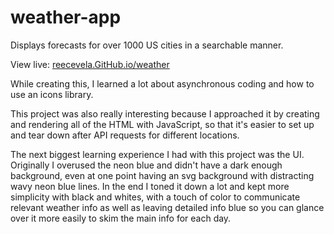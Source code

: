 # weather-app
Displays forecasts for over 1000 US cities in a searchable manner.

View live: [reecevela.GitHub.io/weather](reecevela.GitHub.io/weather)

While creating this, I learned a lot about asynchronous coding and how to use an icons library.

This project was also really interesting because I approached it by creating and rendering all of the HTML with JavaScript, so that it's easier to set up and tear down after API requests for different locations.

The next biggest learning experience I had with this project was the UI. Originally I overused the neon blue and didn't have a dark enough background, even at one point having an svg background with distracting wavy neon blue lines. In the end I toned it down a lot and kept more simplicity with black and whites, with a touch of color to communicate relevant weather info as well as leaving detailed info blue so you can glance over it more easily to skim the main info for each day.
